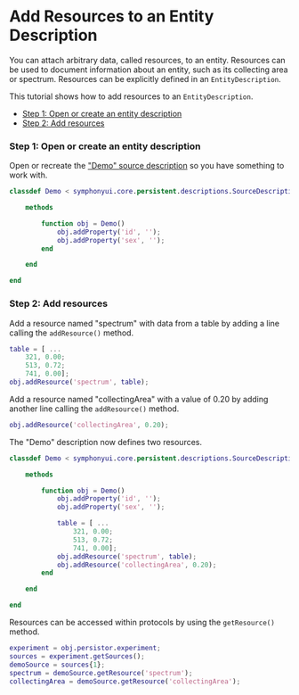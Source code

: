 # Add Resources to an Entity Description

You can attach arbitrary data, called resources, to an entity. Resources can be used to document information about an entity, such as its collecting area or spectrum. Resources can be explicitly defined in an `EntityDescription`.

This tutorial shows how to add resources to an `EntityDescription`.

- [Step 1: Open or create an entity description](#step-1-open-or-create-an-entity-description)
- [Step 2: Add resources](#step-2-add-resources)

### Step 1: Open or create an entity description
Open or recreate the ["Demo" source description](Write-an-Entity-Description.md) so you have something to work with.

```matlab
classdef Demo < symphonyui.core.persistent.descriptions.SourceDescription

    methods

        function obj = Demo()
            obj.addProperty('id', '');
            obj.addProperty('sex', '');
        end

    end

end
```

### Step 2: Add resources
Add a resource named "spectrum" with data from a table by adding a line calling the `addResource()` method.

```matlab
table = [ ...
    321, 0.00;
    513, 0.72;
    741, 0.00];
obj.addResource('spectrum', table);
```

Add a resource named "collectingArea" with a value of 0.20 by adding another line calling the `addResource()` method.

```matlab
obj.addResource('collectingArea', 0.20);
```

The "Demo" description now defines two resources.

```matlab
classdef Demo < symphonyui.core.persistent.descriptions.SourceDescription

    methods

        function obj = Demo()
            obj.addProperty('id', '');
            obj.addProperty('sex', '');

            table = [ ...
                321, 0.00;
                513, 0.72;
                741, 0.00];
            obj.addResource('spectrum', table);
            obj.addResource('collectingArea', 0.20);
        end

    end

end
```

Resources can be accessed within protocols by using the `getResource()` method.

```matlab
experiment = obj.persistor.experiment;
sources = experiment.getSources();
demoSource = sources{1};
spectrum = demoSource.getResource('spectrum');
collectingArea = demoSource.getResource('collectingArea');
```
